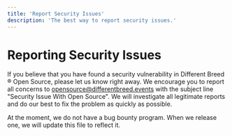 ```yaml
---
title: 'Report Security Issues'
description: 'The best way to report security issues.'
---
```


# Reporting Security Issues

If you believe that you have found a security vulnerability in Different Breed ® Open Source, please let us know right away. We encourage you to report all concerns to [opensource@differentbreed.events](mailto:opensource@differentbreed.events) with the subject line "Security Issue With Open Source". We will investigate all legitimate reports and do our best to fix the problem as quickly as possible.

At the moment, we do not have a bug bounty program. When we release one, we will update this file to reflect it.
